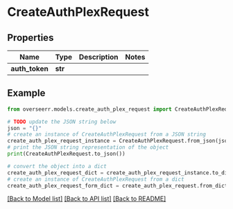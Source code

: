# CreateAuthPlexRequest


## Properties

Name | Type | Description | Notes
------------ | ------------- | ------------- | -------------
**auth_token** | **str** |  | 

## Example

```python
from overseerr.models.create_auth_plex_request import CreateAuthPlexRequest

# TODO update the JSON string below
json = "{}"
# create an instance of CreateAuthPlexRequest from a JSON string
create_auth_plex_request_instance = CreateAuthPlexRequest.from_json(json)
# print the JSON string representation of the object
print(CreateAuthPlexRequest.to_json())

# convert the object into a dict
create_auth_plex_request_dict = create_auth_plex_request_instance.to_dict()
# create an instance of CreateAuthPlexRequest from a dict
create_auth_plex_request_form_dict = create_auth_plex_request.from_dict(create_auth_plex_request_dict)
```
[[Back to Model list]](../README.md#documentation-for-models) [[Back to API list]](../README.md#documentation-for-api-endpoints) [[Back to README]](../README.md)


